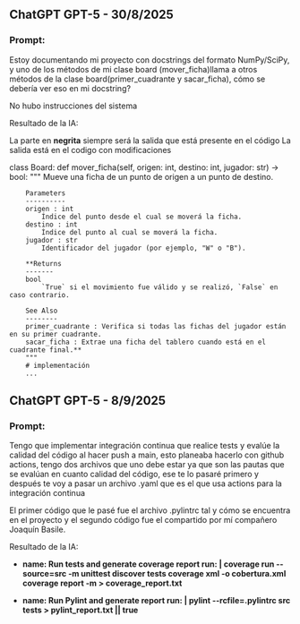 ## ChatGPT GPT-5 - 30/8/2025

### Prompt: 
Estoy documentando mi proyecto con docstrings del formato NumPy/SciPy, y uno de los métodos de mi clase board (mover_ficha)llama a otros métodos de la clase board(primer_cuadrante y sacar_ficha), cómo se debería ver eso en mi docstring?

No hubo instrucciones del sistema

Resultado de la IA:

La parte en **negrita** siempre será la salida que está presente en el código
La salida está en el codigo con modificaciones 

class Board:
    def mover_ficha(self, origen: int, destino: int, jugador: str) -> bool:
        """
        Mueve una ficha de un punto de origen a un punto de destino.

        Parameters
        ----------
        origen : int
            Índice del punto desde el cual se moverá la ficha.
        destino : int
            Índice del punto al cual se moverá la ficha.
        jugador : str
            Identificador del jugador (por ejemplo, "W" o "B").

        **Returns
        -------
        bool
            `True` si el movimiento fue válido y se realizó, `False` en caso contrario.

        See Also
        --------
        primer_cuadrante : Verifica si todas las fichas del jugador están en su primer cuadrante.
        sacar_ficha : Extrae una ficha del tablero cuando está en el cuadrante final.**
        """
        # implementación
        ...

## ChatGPT GPT-5 - 8/9/2025

### Prompt: 
Tengo que implementar integración continua que realice tests y evalúe la calidad del código al hacer push a main, esto planeaba hacerlo con github actions, tengo dos archivos que uno debe estar ya que son las pautas que se evalúan en cuanto calidad del código, ese te lo pasaré primero y después te voy a pasar un archivo .yaml que es el que usa actions para la integración continua

El primer código que le pasé fue el archivo .pylintrc tal y cómo se encuentra en el proyecto y el segundo código fue el compartido por mí compañero Joaquín Basile.

Resultado de la IA:

- **name: Run tests and generate coverage report
  run: |
    coverage run --source=src -m unittest discover tests
    coverage xml -o cobertura.xml
    coverage report -m > coverage_report.txt**

- **name: Run Pylint and generate report
  run: |
    pylint --rcfile=.pylintrc src tests > pylint_report.txt || true**
